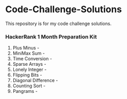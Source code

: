# Code-Challenge-Solutions

This repository is for my code challenge solutions. 

### HackerRank 1 Month Preparation Kit

1. Plus Minus - 
2. MiniMax Sum - 
3. Time Conversion - 
4. Sparse Arrays - 
5. Lonely Integer - 
6. Flipping Bits - 
7. Diagonal Difference - 
8. Counting Sort - 
9. Pangrams - 